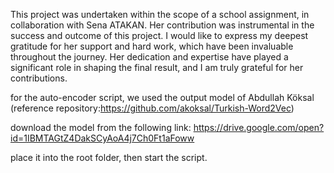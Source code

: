 This project was undertaken within the scope of a school assignment, in collaboration with Sena ATAKAN. Her contribution was instrumental in the success and outcome of this project. I would like to express my deepest gratitude for her support and hard work, which have been invaluable throughout the journey. Her dedication and expertise have played a significant role in shaping the final result, and I am truly grateful for her contributions.

for the auto-encoder script, we used the output model of Abdullah Köksal (reference repository:https://github.com/akoksal/Turkish-Word2Vec)

download the model from the following link: https://drive.google.com/open?id=1IBMTAGtZ4DakSCyAoA4j7Ch0Ft1aFoww 

place it into the root folder, then start the script.
